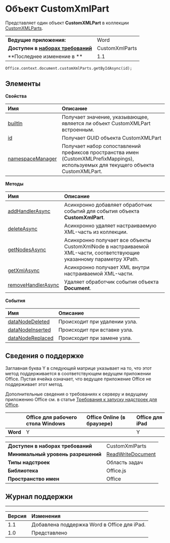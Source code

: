 
# Объект CustomXmlPart
Представляет один объект **CustomXMLPart** в коллекции [CustomXMLParts](../../reference/shared/customxmlparts.customxmlparts.md).

|||
|:-----|:-----|
|**Ведущие приложения:**|Word|
|**Доступен в [наборах требований](../../docs/overview/specify-office-hosts-and-api-requirements.md)**|CustomXmlParts|
|**Последнее изменение в **|1.1|

```
Office.context.document.customXmlParts.getByIdAsync(id);
```


## Элементы


**Свойства**


|**Имя**|**Описание**|
|:-----|:-----|
|[builtIn](../../reference/shared/customxmlpart.builtin.md)|Получает значение, указывающее, является ли объект CustomXMLPart встроенным.|
|[id](../../reference/shared/customxmlpart.id.md)|Получает GUID объекта CustomXMLPart|
|[namespaceManager](../../reference/shared/customxmlpart.namespacemanager.md)|Получает набор сопоставлений префиксов пространства имен (CustomXMLPrefixMappings), используемых для текущего объекта CustomXMLPart.|

**Методы**


|**Имя**|**Описание**|
|:-----|:-----|
|[addHandlerAsync](../../reference/shared/customxmlpart.addhandlerasync.md)|Асинхронно добавляет обработчик событий для события объекта **CustomXmlPart**.|
|[deleteAsync](../../reference/shared/customxmlpart.deleteasync.md)|Асинхронно удаляет настраиваемую XML-часть из коллекции.|
|[getNodesAsync](../../reference/shared/customxmlpart.getnodesasync.md)|Асинхронно получает все объекты CustomXmlNode в настраиваемой XML-части, соответствующие указанному параметру XPath.|
|[getXmlAsync](../../reference/shared/customxmlpart.getxmlasync.md)|Асинхронно получает XML внутри настраиваемой XML-части.|
|[removeHandlerAsync](../../reference/shared/customxmlpart.removehandlerasync.md)|Удаляет обработчик события объекта **Document**.|

**События**


|**Имя**|**Описание**|
|:-----|:-----|
|[dataNodeDeleted](../../reference/shared/customxmlpart.datanodedeleted.event.md)|Происходит при удалении узла.|
|[dataNodeInserted](../../reference/shared/customxmlpart.datanodeinserted.event.md)|Происходит при вставке узла.|
|[dataNodeReplaced](../../reference/shared/customxmlpart.datanodereplaced.event.md)|Происходит при замене узла.|

## Сведения о поддержке


Заглавная буква Y в следующей матрице указывает на то, что этот метод поддерживается в соответствующем ведущем приложении Office. Пустая ячейка означает, что ведущее приложение Office не поддерживает этот метод.

Дополнительные сведения о требованиях к серверу и ведущему приложению Office см. в статье [Требования к запуску надстроек для Office](../../docs/overview/requirements-for-running-office-add-ins.md).


||**Office для рабочего стола Windows**|**Office Online (в браузере)**|**Office для iPad**|
|:-----|:-----|:-----|:-----|
|**Word**|Y||Y|

|||
|:-----|:-----|
|**Доступен в наборах требований**|CustomXmlParts|
|**Минимальный уровень разрешений**|[ReadWriteDocument](../../docs/develop/requesting-permissions-for-api-use-in-content-and-task-pane-add-ins.md)|
|**Типы надстроек**|Область задач|
|**Библиотека**|Office.js|
|**Пространство имен**|Office|

## Журнал поддержки



****


|**Версия**|**Изменения**|
|:-----|:-----|
|1.1|Добавлена поддержка Word в Office для iPad.|
|1.0|Представлено|
